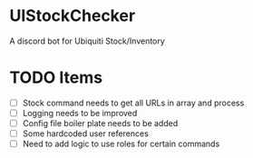 # UIStockChecker
 A discord bot for Ubiquiti Stock/Inventory

# TODO Items
- [ ] Stock command needs to get all URLs in array and process
- [ ] Logging needs to be improved
- [ ] Config file boiler plate needs to be added
- [ ] Some hardcoded user references
- [ ] Need to add logic to use roles for certain commands
